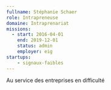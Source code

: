 ```yaml
---
fullname: Stéphanie Schaer
role: Intrapreneuse
domaine: Intraprenariat
missions:
  - start: 2016-04-01
    end: 2019-12-01
    status: admin
    employer: eig
startups:
    - signaux-faibles
---
```


Au service des entreprises en difficulté
